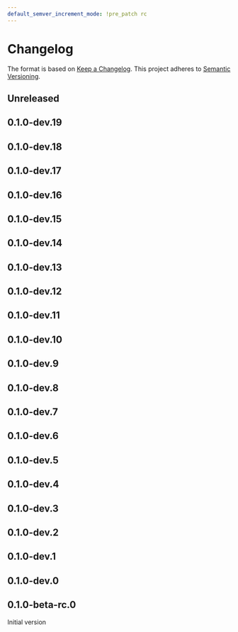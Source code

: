 ```yaml
---
default_semver_increment_mode: !pre_patch rc
---
```

# Changelog

The format is based on [Keep a Changelog](https://keepachangelog.com/en/1.0.0/). This project adheres to [Semantic Versioning](https://semver.org/spec/v2.0.0.html).

## Unreleased

## 0.1.0-dev.19

## 0.1.0-dev.18

## 0.1.0-dev.17

## 0.1.0-dev.16

## 0.1.0-dev.15

## 0.1.0-dev.14

## 0.1.0-dev.13

## 0.1.0-dev.12

## 0.1.0-dev.11

## 0.1.0-dev.10

## 0.1.0-dev.9

## 0.1.0-dev.8

## 0.1.0-dev.7

## 0.1.0-dev.6

## 0.1.0-dev.5

## 0.1.0-dev.4

## 0.1.0-dev.3

## 0.1.0-dev.2

## 0.1.0-dev.1

## 0.1.0-dev.0

## 0.1.0-beta-rc.0

Initial version
